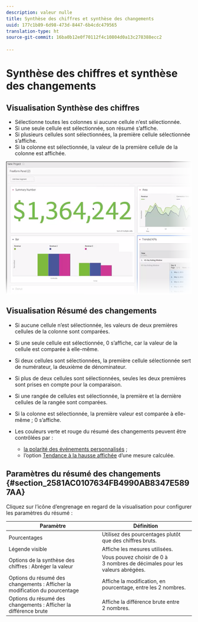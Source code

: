 ```yaml
---
description: valeur nulle
title: Synthèse des chiffres et synthèse des changements
uuid: 177c1b89-6d98-473d-8447-6b4cdc479565
translation-type: ht
source-git-commit: 16ba0b12e0f70112f4c10804d0a13c278388ecc2

---
```



# Synthèse des chiffres et synthèse des changements

## Visualisation Synthèse des chiffres

* Sélectionne toutes les colonnes si aucune cellule n’est sélectionnée.
* Si une seule cellule est sélectionnée, son résumé s’affiche.
* Si plusieurs cellules sont sélectionnées, la première cellule sélectionnée s’affiche.
* Si la colonne est sélectionnée, la valeur de la première cellule de la colonne est affichée.

![](assets/summary-number.png)

## Visualisation Résumé des changements

* Si aucune cellule n’est sélectionnée, les valeurs de deux premières cellules de la colonne sont comparées.
* Si une seule cellule est sélectionnée, 0 s’affiche, car la valeur de la cellule est comparée à elle-même.
* Si deux cellules sont sélectionnées, la première cellule sélectionnée sert de numérateur, la deuxième de dénominateur.
* Si plus de deux cellules sont sélectionnées, seules les deux premières sont prises en compte pour la comparaison.
* Si une rangée de cellules est sélectionnée, la première et la dernière cellules de la rangée sont comparées.
* Si la colonne est sélectionnée, la première valeur est comparée à elle-même ; 0 s’affiche.
* Les couleurs verte et rouge du résumé des changements peuvent être contrôlées par :

   * [la polarité des événements personnalisés](https://marketing.adobe.com/resources/help/fr_FR/reference/success_event.html) ;
   * l’option [Tendance à la hausse affichée](https://marketing.adobe.com/resources/help/fr_FR/analytics/calcmetrics/cm_build_metrics.html) d’une mesure calculée.

## Paramètres du résumé des changements {#section_2581AC0107634FB4990AB8347E5897AA}

Cliquez sur l’icône d’engrenage en regard de la visualisation pour configurer les paramètres du résumé :

| Paramètre | Définition |
|--- |--- |
| Pourcentages | Utilisez des pourcentages plutôt que des chiffres bruts. |
| Légende visible | Affiche les mesures utilisées. |
| Options de la synthèse des chiffres : Abréger la valeur | Vous pouvez choisir de 0 à 3 nombres de décimales pour les valeurs abrégées. |
| Options du résumé des changements : Afficher la modification du pourcentage | Affiche la modification, en pourcentage, entre les 2 nombres. |
| Options du résumé des changements : Afficher la différence brute | Affiche la différence brute entre 2 nombres. |
